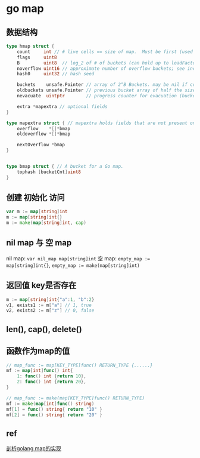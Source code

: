 # go map

## 数据结构

```go
type hmap struct {
    count     int // # live cells == size of map.  Must be first (used by len() builtin)
    flags     uint8
    B         uint8  // log_2 of # of buckets (can hold up to loadFactor * 2^B items)
    noverflow uint16 // approximate number of overflow buckets; see incrnoverflow for details
    hash0     uint32 // hash seed

    buckets    unsafe.Pointer // array of 2^B Buckets. may be nil if count==0.
    oldbuckets unsafe.Pointer // previous bucket array of half the size, non-nil only when growing
    nevacuate  uintptr        // progress counter for evacuation (buckets less than this have been evacuated)

    extra *mapextra // optional fields
}

type mapextra struct { // mapextra holds fields that are not present on all maps.
    overflow    *[]*bmap
    oldoverflow *[]*bmap

    nextOverflow *bmap
}


type bmap struct { // A bucket for a Go map.
    tophash [bucketCnt]uint8
}
```

## 创建 初始化 访问

```go
var m := map[string]int
m := map[string]int{}
m := make(map[string]int, cap)
```

## nil map 与 空 map

nil map: `var nil_map map[string]int`
空 map: `empty_map := map[string]int{}`, `empty_map := make(map[string]int)`

## 返回值 key是否存在

```go
m := map[string]int{"a":1, "b":2}
v1, exists1 := m["a"] // 1, true
v2, exists2 := m["z"] // 0, false
```

## len(), cap(), delete()

## 函数作为map的值

```go
// map_func := map[KEY_TYPE]func() RETURN_TYPE {......}
mf := map[int]func() int{
    1: func() int {return 10},
    2: func() int {return 20},
}

// map_func := make(map[KEY_TYPE]func() RETURN_TYPE)
mf := make(map[int]func() string)
mf[1] = func() string{ return "10" }
mf[2] = func() string{ return "20" }
```

## ref

[剖析golang map的实现](https://www.jianshu.com/p/092d4a746620)
